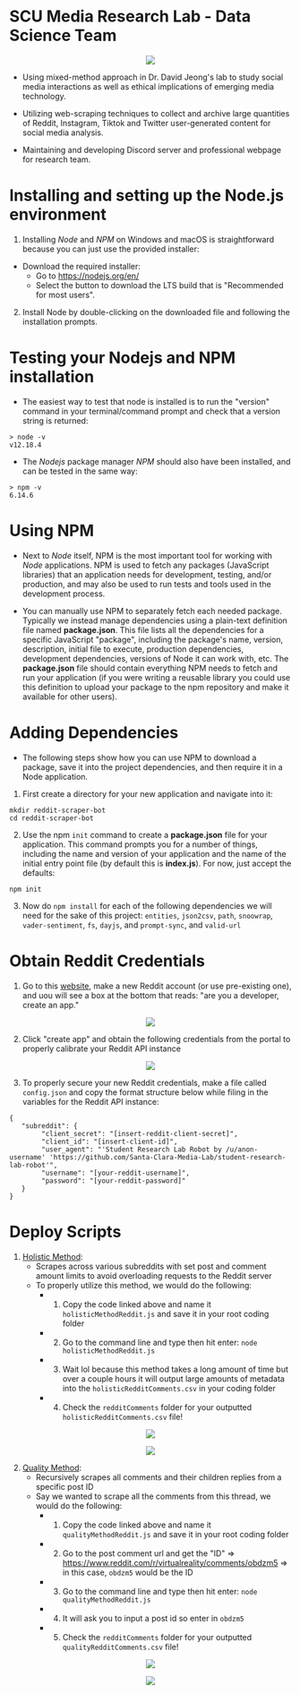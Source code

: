 # SCU Media Research Lab - Data Science Team

<p align="center">
  <img src="https://github.com/Santa-Clara-Media-Lab/student-research-lab-robot/blob/main/assets/educord.png?raw=true">
</p>

- Using mixed-method approach in Dr. David Jeong's lab to study social media interactions as well as ethical implications of emerging media technology.

- Utilizing web-scraping techniques to collect and archive large quantities of Reddit, Instagram, Tiktok and Twitter user-generated content for social media analysis.

- Maintaining and developing Discord server and professional webpage for research team.

# Installing and setting up the Node.js environment

1. Installing *Node* and *NPM* on Windows and macOS is straightforward because you can just use the provided installer:
  - Download the required installer:
    - Go to https://nodejs.org/en/
    - Select the button to download the LTS build that is "Recommended for most users".

2. Install Node by double-clicking on the downloaded file and following the installation prompts.

# Testing your Nodejs and NPM installation

- The easiest way to test that node is installed is to run the "version" command in your terminal/command prompt and check that a version string is returned:

```
> node -v
v12.18.4
```

- The *Nodejs* package manager *NPM* should also have been installed, and can be tested in the same way:

```
> npm -v
6.14.6
```

# Using NPM

- Next to *Node* itself, NPM is the most important tool for working with *Node*  applications. NPM is used to fetch any packages (JavaScript libraries) that an application needs for development, testing, and/or production, and may also be used to run tests and tools used in the development process. 

- You can manually use NPM to separately fetch each needed package. Typically we instead manage dependencies using a plain-text definition file named __**package.json**__. This file lists all the dependencies for a specific JavaScript "package", including the package's name, version, description, initial file to execute, production dependencies, development dependencies, versions of Node it can work with, etc. The **package.json** file should contain everything NPM needs to fetch and run your application (if you were writing a reusable library you could use this definition to upload your package to the npm repository and make it available for other users).

# Adding Dependencies

- The following steps show how you can use NPM to download a package, save it into the project dependencies, and then require it in a Node application.

1. First create a directory for your new application and navigate into it:

```
mkdir reddit-scraper-bot
cd reddit-scraper-bot
```

2. Use the npm `init` command to create a **package.json** file for your application. This command prompts you for a number of things, including the name and version of your application and the name of the initial entry point file (by default this is **index.js**). For now, just accept the defaults:

```
npm init
```

3. Now do `npm install` for each of the following dependencies we will need for the sake of this project: `entities`, `json2csv`, `path`, `snoowrap`, `vader-sentiment`, `fs`, `dayjs`, and `prompt-sync`, and `valid-url`

# Obtain Reddit Credentials

1. Go to this [website](https://www.reddit.com/prefs/apps), make a new Reddit account (or use pre-existing one), and uou will see a box at the bottom that reads: "are you a developer, create an app." 

<p align="center">
  <img src="https://user-images.githubusercontent.com/42426861/127065682-39207003-91d0-44e4-98a6-c37581960731.png">
</p>

2. Click "create app" and obtain the following credentials from the portal to properly calibrate your Reddit API instance

<p align="center">
  <img src="https://user-images.githubusercontent.com/42426861/127066287-6f9d89c1-1e47-447e-b181-5b7cc1d05eb4.png">
</p>

3. To properly secure your new Reddit credentials, make a file called `config.json` and copy the format structure below while filing in the variables for the Reddit API instance:

```
{
   "subreddit": {
        "client_secret": "[insert-reddit-client-secret]",
        "client_id": "[insert-client-id]",
        "user_agent": "'Student Research Lab Robot by /u/anon-username' 'https://github.com/Santa-Clara-Media-Lab/student-research-lab-robot'",
        "username": "[your-reddit-username]",
        "password": "[your-reddit-password]"
   } 
} 
```

# Deploy Scripts

1. [Holistic Method](https://hastebin.com/ozomolugix.js): 
   - Scrapes across various subreddits with set post and comment amount limits to avoid overloading requests to the Reddit server
   - To properly utilize this method, we would do the following:
     - 1. Copy the code linked above and name it `holisticMethodReddit.js` and save it in your root coding folder  
     - 2. Go to the command line and type then hit enter: `node holisticMethodReddit.js`
     - 3. Wait lol because this method takes a long amount of time but over a couple hours it will output large amounts of metadata into the `holisticRedditComments.csv` in your coding folder
     - 4. Check the `redditComments` folder for your outputted `holisticRedditComments.csv` file!

<p align="center"> 
  <img src="https://user-images.githubusercontent.com/42426861/127064469-62a95cdd-c1d9-41ed-9192-89478ff7c72a.png">
</p>

<p align="center"> 
  <img src="https://user-images.githubusercontent.com/42426861/127064502-4af7b6b1-0055-4cd6-b718-9f9be7f9a9df.png">
</p>

2. [Quality Method](https://hastebin.com/afecodurid.js): 
   - Recursively scrapes all comments and their children replies from a specific post ID
   - Say we wanted to scrape all the comments from this thread, we would do the following:
     - 1. Copy the code linked above and name it `qualityMethodReddit.js` and save it in your root coding folder 
     - 2. Go to the post comment url and get the "ID" => https://www.reddit.com/r/virtualreality/comments/obdzm5 => in this case, `obdzm5` would be the ID
     - 3. Go to the command line and type then hit enter: `node qualityMethodReddit.js`
     - 4. It will ask you to input a post id so enter in `obdzm5`
     - 5. Check the `redditComments` folder for your outputted `qualityRedditComments.csv` file!

<p align="center">
  <img src="https://user-images.githubusercontent.com/42426861/127062838-ac4e0dfb-b36c-4541-a34a-4ead3325b1cd.png">
</p>

<p align="center">
  <img src="https://user-images.githubusercontent.com/42426861/127065044-3485a336-6fdb-4014-85f1-67e929a10d37.png">
</p>
